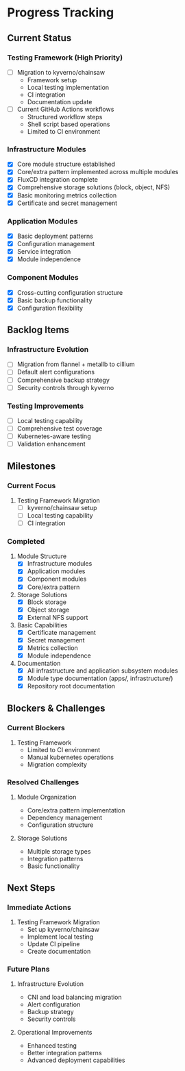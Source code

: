 # Progress Tracking

## Current Status

### Testing Framework (High Priority)

- [ ] Migration to kyverno/chainsaw
  - Framework setup
  - Local testing implementation
  - CI integration
  - Documentation update
- [ ] Current GitHub Actions workflows
  - Structured workflow steps
  - Shell script based operations
  - Limited to CI environment

### Infrastructure Modules

- [x] Core module structure established
- [x] Core/extra pattern implemented across multiple modules
- [x] FluxCD integration complete
- [x] Comprehensive storage solutions (block, object, NFS)
- [x] Basic monitoring metrics collection
- [x] Certificate and secret management

### Application Modules

- [x] Basic deployment patterns
- [x] Configuration management
- [x] Service integration
- [x] Module independence

### Component Modules

- [x] Cross-cutting configuration structure
- [x] Basic backup functionality
- [x] Configuration flexibility

## Backlog Items

### Infrastructure Evolution

- [ ] Migration from flannel + metallb to cillium
- [ ] Default alert configurations
- [ ] Comprehensive backup strategy
- [ ] Security controls through kyverno

### Testing Improvements

- [ ] Local testing capability
- [ ] Comprehensive test coverage
- [ ] Kubernetes-aware testing
- [ ] Validation enhancement

## Milestones

### Current Focus

1. Testing Framework Migration
   - [ ] kyverno/chainsaw setup
   - [ ] Local testing capability
   - [ ] CI integration

### Completed

1. Module Structure
   - [x] Infrastructure modules
   - [x] Application modules
   - [x] Component modules
   - [x] Core/extra pattern

2. Storage Solutions
   - [x] Block storage
   - [x] Object storage
   - [x] External NFS support

3. Basic Capabilities
   - [x] Certificate management
   - [x] Secret management
   - [x] Metrics collection
   - [x] Module independence

4. Documentation
   - [x] All infrastructure and application subsystem modules
   - [x] Module type documentation (apps/, infrastructure/)
   - [x] Repository root documentation

## Blockers & Challenges

### Current Blockers

1. Testing Framework
   - Limited to CI environment
   - Manual kubernetes operations
   - Migration complexity

### Resolved Challenges

1. Module Organization
   - Core/extra pattern implementation
   - Dependency management
   - Configuration structure

2. Storage Solutions
   - Multiple storage types
   - Integration patterns
   - Basic functionality

## Next Steps

### Immediate Actions

1. Testing Framework Migration
   - Set up kyverno/chainsaw
   - Implement local testing
   - Update CI pipeline
   - Create documentation

### Future Plans

1. Infrastructure Evolution
   - CNI and load balancing migration
   - Alert configuration
   - Backup strategy
   - Security controls

2. Operational Improvements
   - Enhanced testing
   - Better integration patterns
   - Advanced deployment capabilities
